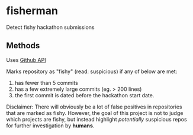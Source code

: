# fisherman
Detect fishy hackathon submissions

Methods
---

Uses [Github API](https://developer.github.com/v3/repos/statistics/)

Marks repository as "fishy" (read: suspicious) if any of below are met:
1. has fewer than 5 commits
2. has a few extremely large commits (eg. > 200 lines)
3. the first commit is dated before the hackathon start date.

Disclaimer: There will obviously be a lot of false positives in repositories that are marked as fishy. However, the goal of this project is not to judge which projects are fishy, but instead highlight *potentially* suspicious repos for further investigation by **humans**.




